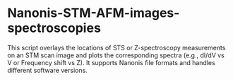 # Nanonis-STM-AFM-images-spectroscopies
This script overlays the locations of STS or Z-spectroscopy measurements  on an STM scan image and plots the corresponding spectra (e.g., dI/dV vs V  or Frequency shift vs Z). It supports Nanonis file formats and handles  different software versions.

